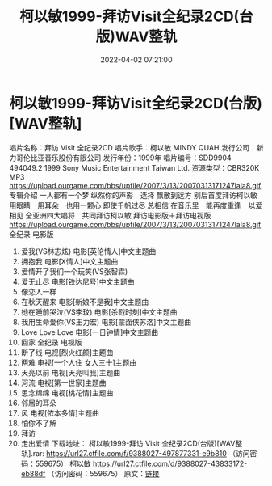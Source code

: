 ﻿---
title: 柯以敏1999-拜访Visit全纪录2CD(台版)WAV整轨
date: 2022-04-02 07:21:00
categories: WAV车载音乐、镜像
tags: 国语流行
---
# 柯以敏1999-拜访Visit全纪录2CD(台版)[WAV整轨]

唱片名称：拜访
Visit 全纪录2CD
唱片歌手：柯以敏 MINDY
QUAH
发行公司：新力哥伦比亚音乐股份有限公司
发行年份：1999年
唱片编号：SDD9904 494049.2
1999
Sony Music Entertainment Taiwan Ltd.
资源类型：CBR320K MP3
https://upload.ourgame.com/bbs/upfile/2007/3/13/20070313171247lala8.gif
专辑介绍
一人都有一个梦
纵然你的声影　选择
飘散到远方
别后首度拜访柯以敏
用眼睛　用耳朵　也用一颗心
即使千帆过尽
总相信
在音乐里　能再度重逢　以爱相见
全亚洲四大唱将　共同拜访柯以敏
拜访电影版＋拜访电视版
https://upload.ourgame.com/bbs/upfile/2007/3/13/20070313171247lala8.gif
全纪录 电影版
01. 爱我(VS林志炫)
电影[英伦情人]中文主题曲
02. 拥抱我
电影[X情人]中文主题曲
03. 爱情开了我们一个玩笑(VS张智霖)
04. 爱无止尽
电影[铁达尼号]中文主题曲
05. 像恋人一样
06. 在秋天醒来
电影[新娘不是我]中文主题曲
07. 她在睡前哭泣(VS李玟)
电影[杀戮时刻]中文主题曲
08. 我用生命爱你(VS王力宏)
电影[蒙面侠苏洛]中文主题曲
09. Love Love Love
电影[一日钟情]中文主题曲
10. 回家
全纪录 电视版
01. 断了线
电视[烈火红颜]主题曲
02. 两难
电视[一个人住 女人三十]主题曲
03. 天亮以前
电视[天亮叫我]主题曲
04. 河流
电视[第一世家]主题曲
05. 思念绵绵
电视[桃花情]主题曲
06. 邻居的耳朵
07. 风
电视[侬本多情]主题曲
08. 怕你不了解
09. 拜访
10. 走出爱情
下载地址：
柯以敏1999-拜访 Visit 全纪录2CD(台版)[WAV整轨].rar: https://url27.ctfile.com/f/9388027-497877331-e9b810
（访问密码：559675）
柯以敏
https://url27.ctfile.com/d/9388027-43833172-eb88df
（访问密码：559675）
原文：[链接](https://blog.sina.com.cn/s/blog_1647c7e7601030wgv.html)